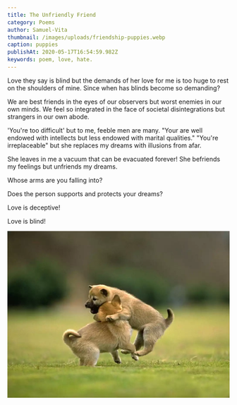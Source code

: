 ```yaml
---
title: The Unfriendly Friend
category: Poems
author: Samuel-Vita
thumbnail: /images/uploads/friendship-puppies.webp
caption: puppies
publishAt: 2020-05-17T16:54:59.982Z
keywords: poem, love, hate.
---
```


Love they say is blind but the demands of her love for me is too huge
to rest on the shoulders of mine. Since when has blinds become so demanding?

We are best friends in the eyes of our observers but worst enemies in our own minds. We feel so integrated in the face of societal disintegrations but strangers in our own abode.

'You're too difficult' but to me, feeble men are many. "Your are well endowed with intellects but less endowed with marital qualities." "You're irreplaceable" but she replaces my dreams with illusions from afar.

She leaves in me a vacuum that can be evacuated forever! She befriends my feelings but unfriends my dreams.

Whose arms are you falling into?

Does the person supports and protects your dreams?

Love is deceptive!

Love is blind!

![puppies playing](/images/uploads/unfriendly-friend-2.webp "puppies playing")
